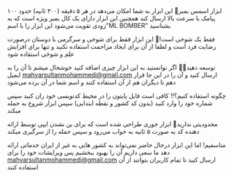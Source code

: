 ابزار اسمس بمبر🎯
این ابزار به شما امکان می‌دهد در هر ۵ دقیقه (۳۰۰ ثانیه) حدود ۱۰۰ پیامک با سرعت بالا ارسال کند همچنین این ابزار دارای یک کال بمبر ویژه است که به زودی تقویت می‌شود این ابزار را با اسم"ML BOMBER" بشناسید


فقط یک شوخی است!🔴
این ابزار فقط برای شوخی و سرگرمی با دوستان درصورت رضایت فرد است و لطفا از آن برای ایجاد مزاحمت استفاده نکنید و تنها براي افزايش علم و شوخی استفاده شود

توسعه دهید👌🏼
اگر توانستید به این ابزار چیزی اضافه کنید خوشحال میشم تا آن را به ایمیل mahyarsultanmohammedi@gmail.com  ارسال کنید و آن را در این جا قرار دهم تا دیگران هم از آن استفاده کنند و اسم شما در آن برده می‌شود


چگونه استفاده کنیم؟‼️
کافی است فایل پایتون را در محیط کدنویسی خود ران کنید سپس شماره خود را وارد کنید (بدون کد کشور و نقطه ابتدایی) سپس ابزار شروع به حمله میکند

محدودیتی ندارید🧨
ابزار جوری طراحی شده است که برای بن نشدن ایپی توسط ارائه دهنده کد به صورت ۵ ثانیه به خواب می‌رود و سپس حمله را از سرگیری میکند



متاسفیم! اما این ابزار درحال حاضر نمی‌تواند به کشور هایی به غیر از ایران خدماتی ارائه دهد ما سعی داریم آن را بهبود ببخشیم پس ویرایشات خود را برای mahyarsultanmohammedi@gmail.com ارسال کنید تا تمام کاربران بتوانند از آن استفاده کنند
